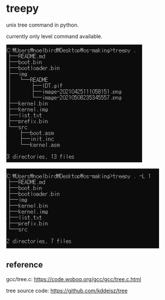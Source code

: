 # treepy

unix tree command in python.

currently only level command available.

![image-20210523121944906](img/README/image-20210523121944906.png)

![image-20210523122005944](img/README/image-20210523122005944.png)

## reference

gcc/tree.c: https://code.woboq.org/gcc/gcc/tree.c.html

tree source code: https://github.com/kddeisz/tree


